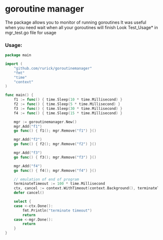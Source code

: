 # goroutine manager 

The package allows you to monitor of running goroutines
It was useful when you need wait when all your goroutines will finish
Look Test_Usage* in mgr_test.go file for usage

### Usage:

```go
package main

import (
	"github.com/rurick/goroutinemanager"
	"fmt"
	"time"
	"context"
)

func main() {
	f1 := func() { time.Sleep(10 * time.Millisecond) }
	f2 := func() { time.Sleep(5 * time.Millisecond) }
	f3 := func() { time.Sleep(30 * time.Millisecond) }
	f4 := func() { time.Sleep(15 * time.Millisecond) }

	mgr := goroutinemanager.New()
	mgr.Add("f1")
	go func() { f1(); mgr.Remove("f1") }()

	mgr.Add("f2")
	go func() { f2(); mgr.Remove("f2") }()

	mgr.Add("f3")
	go func() { f3(); mgr.Remove("f3") }()

	mgr.Add("f4")
	go func() { f4(); mgr.Remove("f4") }()

	// emulation of end of program
	terminateTimeout := 100 * time.Millisecond
	ctx, cancel := context.WithTimeout(context.Background(), terminateTimeout)
	defer cancel()

	select {
	case <-ctx.Done():
		fmt.Println("terminate timeout")
		return
	case <-mgr.Done():
		return
	}
}
```

